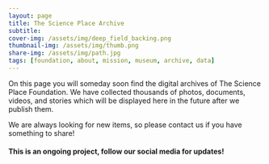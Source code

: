 ```yaml
---
layout: page
title: The Science Place Archive
subtitle:
cover-img: /assets/img/deep_field_backing.png
thumbnail-img: /assets/img/thumb.png
share-img: /assets/img/path.jpg
tags: [foundation, about, mission, museum, archive, data]
---
```


On this page you will someday soon find the digital archives of
The Science Place Foundation. We have collected thousands of 
photos, documents, videos, and stories which will be displayed
here in the future after we publish them. 

We are always looking for new items, so please contact us if 
you have something to share!

#### This is an ongoing project, follow our social media for updates!

